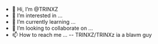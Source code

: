 - 👋 Hi, I’m @TRINXZ
- 👀 I’m interested in ...
- 🌱 I’m currently learning ...
- 💞️ I’m looking to collaborate on ...
- 📫 How to reach me ...
--
TRINXZ/TRINXz ia a blavm guy 
